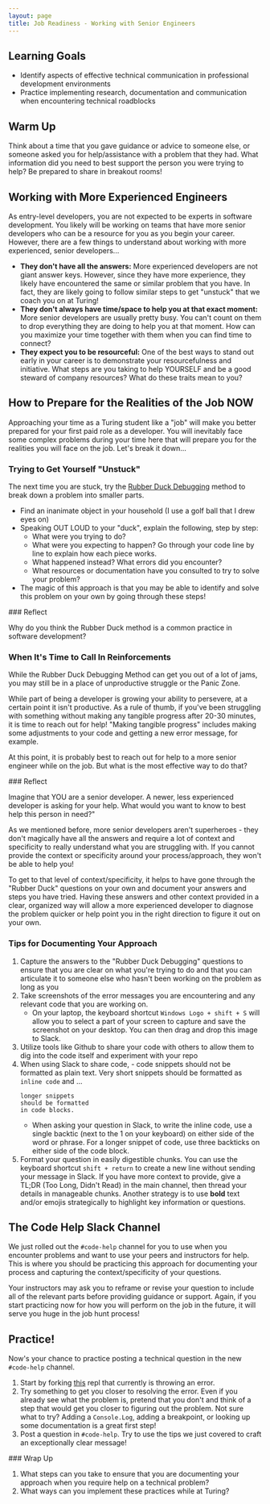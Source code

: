 ```yaml
---
layout: page
title: Job Readiness - Working with Senior Engineers
---
```


## Learning Goals
* Identify aspects of effective technical communication in professional development environments
* Practice implementing research, documentation and communication when encountering technical roadblocks

## Warm Up
Think about a time that you gave guidance or advice to someone else, or someone asked you for help/assistance with a problem that they had. What information did you need to best support the person you were trying to help? Be prepared to share in breakout rooms!

## Working with More Experienced Engineers
As entry-level developers, you are not expected to be experts in software development. You likely will be working on teams that have more senior developers who can be a resource for you as you begin your career. However, there are a few things to understand about working with more experienced, senior developers...
 - **They don't have all the answers:** More experienced developers are not giant answer keys. However, since they have more experience, they likely have encountered the same or similar problem that you have. In fact, they are likely going to follow similar steps to get "unstuck" that we coach you on at Turing!
  - **They don't always have time/space to help you at that exact moment:** More senior developers are usually pretty busy. You can't count on them to drop everything they are doing to help you at that moment. How can you maximize your time together with them when you can find time to connect?
  - **They expect you to be resourceful:** One of the best ways to stand out early in your career is to demonstrate your resourcefulness and initiative. What steps are you taking to help YOURSELF and be a good steward of company resources? What do these traits mean to you?


## How to Prepare for the Realities of the Job NOW
Approaching your time as a Turing student like a "job" will make you better prepared for your first paid role as a developer. You will inevitably face some complex problems during your time here that will prepare you for the realities you will face on the job. Let's break it down...

### Trying to Get Yourself "Unstuck"
The next time you are stuck, try the [Rubber Duck Debugging](https://careerfoundry.com/en/blog/web-development/rubber-duck-debugging/) method to break down a problem into smaller parts.
- Find an inanimate object in your household (I use a golf ball that I drew eyes on)
- Speaking OUT LOUD to your "duck", explain the following, step by step:
    - What were you trying to do? 
    - What were you expecting to happen? Go through your code line by line to explain how each piece works.
    - What happened instead? What errors did you encounter?
    - What resources or documentation have you consulted to try to solve your problem?
- The magic of this approach is that you may be able to identify and solve this problem on your own by going through these steps!


<section class="call-to-action" markdown="1">
### Reflect

Why do you think the Rubber Duck method is a common practice in software development?
</section>

### When It's Time to Call In Reinforcements
While the Rubber Duck Debugging Method can get you out of a lot of jams, you may still be in a place of unproductive struggle or the Panic Zone. 

While part of being a developer is growing your ability to persevere, at a certain point it isn't productive. As a rule of thumb, if you've been struggling with something without making any tangible progress after 20-30 minutes, it is time to reach out for help! "Making tangible progress" includes making some adjustments to your code and getting a new error message, for example. 

At this point, it is probably best to reach out for help to a more senior engineer while on the job. But what is the most effective way to do that?

<section class="call-to-action" markdown="1">
### Reflect

Imagine that YOU are a senior developer. A newer, less experienced developer is asking for your help. What would you want to know to best help this person in need?"
</section>

As we mentioned before, more senior developers aren't superheroes - they don't magically have all the answers and require a lot of context and specificity to really understand what you are struggling with. If you cannot provide the context or specificity around your process/approach, they won't be able to help you!

To get to that level of context/specificity, it helps to have gone through the "Rubber Duck" questions on your own and document your answers and steps you have tried. Having these answers and other context provided in a clear, organized way will allow a more experienced developer to diagnose the problem quicker or help point you in the right direction to figure it out on your own.

### Tips for Documenting Your Approach
1. Capture the answers to the "Rubber Duck Debugging" questions to ensure that you are clear on what you're trying to do and that you can articulate it to someone else who hasn't been working on the problem as long as you
1. Take screenshots of the error messages you are encountering and any relevant code that you are working on.
    - On your laptop, the keyboard shortcut `Windows Logo + shift + S` will allow you to select a part of your screen to capture and save the screenshot on your desktop. You can then drag and drop this image to Slack.
1. Utilize tools like Github to share your code with others to allow them to dig into the code itself and experiment with your repo
1. When using Slack to share code, - code snippets should not be formatted as plain text. Very short snippets should be formatted as `inline code` and ...
    ```
    longer snippets 
    should be formatted 
    in code blocks.
    ```
    - When asking your question in Slack, to write the inline code, use a single backtic (next to the 1 on your keyboard) on either side of the word or phrase. For a longer snippet of code, use three backticks on either side of the code block.
1. Format your question in easily digestible chunks. You can use the keyboard shortcut `shift + return` to create a new line without sending your message in Slack. If you have more context to provide, give a TL;DR (Too Long, Didn't Read) in the main channel, then thread your details in manageable chunks. Another strategy is to use **bold** text and/or emojis strategically to highlight key information or questions.


## The Code Help Slack Channel
We just rolled out the `#code-help` channel for you to use when you encounter problems and want to use your peers and instructors for help. This is where you should be practicing this approach for documenting your process and capturing the context/specificity of your questions.

Your instructors may ask you to reframe or revise your question to include all of the relevant parts before providing guidance or support. Again, if you start practicing now for how you will perform on the job in the future, it will serve you huge in the job hunt process! 

## Practice!

Now's your chance to practice posting a technical question in the new `#code-help` channel.

1. Start by forking [this](https://replit.com/@Zoe-Farrell/PracticeAskingTechnicalQuestions
) repl that currently is throwing an error.
2. Try something to get you closer to resolving the error. Even if you already see what the problem is, pretend that you don't and think of a step that would get you closer to figuring out the problem. Not sure what to try? Adding a `Console.Log`, adding a breakpoint, or looking up some documentation is a great first step!
3. Post a question in `#code-help`. Try to use the tips we just covered to craft an exceptionally clear message!


<section class="call-to-action" markdown="1">
### Wrap Up

1. What steps can you take to ensure that you are documenting your approach when you require help on a technical problem?
1. What ways can you implement these practices while at Turing?
</section>
